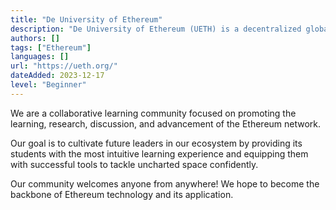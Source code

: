 ```yaml
---
title: "De University of Ethereum"
description: "De University of Ethereum (UETH) is a decentralized global educational platform initiated by the Ethereum community."
authors: []
tags: ["Ethereum"]
languages: []
url: "https://ueth.org/"
dateAdded: 2023-12-17
level: "Beginner"
---
```


We are a collaborative learning community focused on promoting the learning, research, discussion, and advancement of the Ethereum network.

Our goal is to cultivate future leaders in our ecosystem by providing its students with the most intuitive learning experience and equipping them with successful tools to tackle uncharted space confidently.

Our community welcomes anyone from anywhere! We hope to become the backbone of Ethereum technology and its application.
